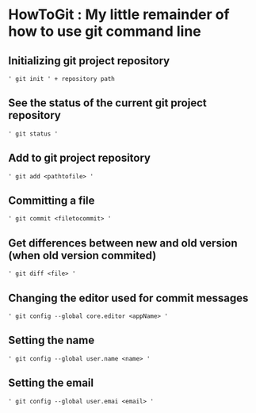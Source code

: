 # HowToGit : My little remainder of how to use git command line #

## Initializing git project repository  ## 
	' git init ' + repository path

## See the status of the current git project repository ##
	' git status '

## Add to git project repository  ##
	' git add <pathtofile> '

## Committing a file ##
	' git commit <filetocommit> '





## Get differences between new and old version (when old version commited) ##
	' git diff <file> '


## Changing the editor used for commit messages  ##
	' git config --global core.editor <appName> '

## Setting the name ##
	' git config --global user.name <name> '

## Setting the email ##
	' git config --global user.emai <email> '
 


